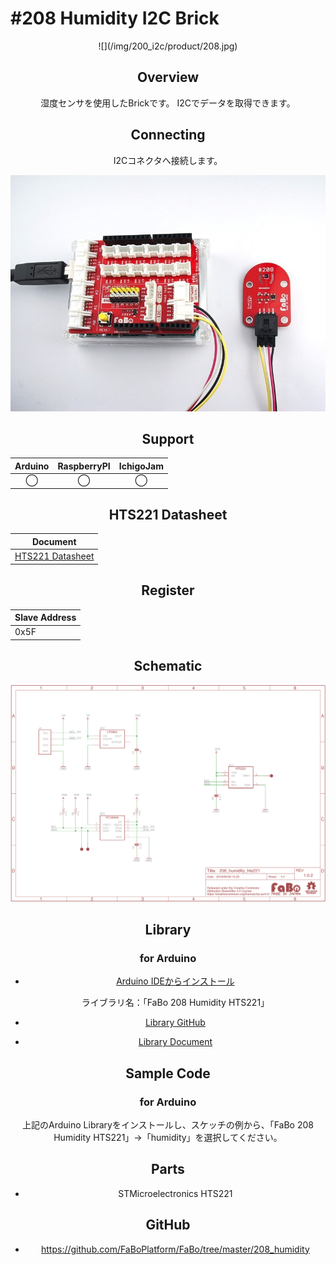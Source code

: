 # #208 Humidity I2C Brick

<center>![](/img/200_i2c/product/208.jpg)
<!--COLORME-->

## Overview
湿度センサを使用したBrickです。
I2Cでデータを取得できます。

## Connecting
I2Cコネクタへ接続します。

![](/img/200_i2c/connect/208_humidity_connect.jpg)

## Support
|Arduino|RaspberryPI|IchigoJam|
|:--:|:--:|:--:|
|◯|◯|◯|

## HTS221 Datasheet
| Document |
| -- |
| [HTS221 Datasheet](http://www2.st.com/content/ccc/resource/technical/document/datasheet/4d/9a/9c/ad/25/07/42/34/DM00116291.pdf/files/DM00116291.pdf/jcr:content/translations/en.DM00116291.pdf) |

## Register
| Slave Address |
| -- |
| 0x5F |

## Schematic
![](/img/200_i2c/schematic/208_humidity_hts221.png)

## Library
### for Arduino
- [Arduino IDEからインストール](http://fabo.io/library_install.html)

  ライブラリ名：「FaBo 208 Humidity HTS221」

- [Library GitHub](https://github.com/FaBoPlatform/FaBoHumidity-HTS221-Library)
- [Library Document](http://fabo.io/doxygen/FaBoHumidity-HTS221-Library/)

## Sample Code
### for Arduino
上記のArduino Libraryをインストールし、スケッチの例から、「FaBo 208 Humidity HTS221」→「humidity」を選択してください。

## Parts
- STMicroelectronics HTS221

## GitHub
- https://github.com/FaBoPlatform/FaBo/tree/master/208_humidity
